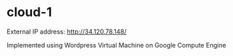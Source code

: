 # cloud-1

External IP address: http://34.120.78.148/


Implemented using Wordpress Virtual Machine on Google Compute Engine
